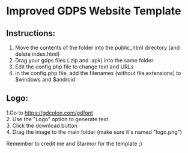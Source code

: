 # Improved GDPS Website Template
## Instructions:

1. Move the contents of the folder into the public_html directory (and delete index.html)
2. Drag your gdps files (.zip and .apk) into the same folder
3. Edit the config.php file to change text and URLs
4. In the config.php file, add the filenames (without file extensions) to $windows and $android

## Logo:

1.Go to https://gdcolon.com/gdfont  
2. Use the "Logo" option to generate text  
3. Click the download button  
4. Drag the image to the main folder (make sure it's named "logo.png")  


Remember to credit me and Starmor for the template ;)